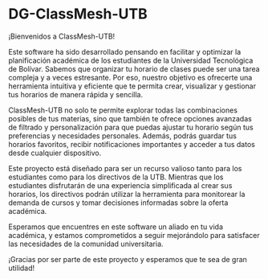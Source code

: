 # DG-ClassMesh-UTB

¡Bienvenidos a ClassMesh-UTB!

Este software ha sido desarrollado pensando en facilitar y optimizar la planificación académica de los estudiantes de la Universidad Tecnológica de Bolívar. Sabemos que organizar tu horario de clases puede ser una tarea compleja y a veces estresante. Por eso, nuestro objetivo es ofrecerte una herramienta intuitiva y eficiente que te permita crear, visualizar y gestionar tus horarios de manera rápida y sencilla.

ClassMesh-UTB no solo te permite explorar todas las combinaciones posibles de tus materias, sino que también te ofrece opciones avanzadas de filtrado y personalización para que puedas ajustar tu horario según tus preferencias y necesidades personales. Además, podrás guardar tus horarios favoritos, recibir notificaciones importantes y acceder a tus datos desde cualquier dispositivo.

Este proyecto está diseñado para ser un recurso valioso tanto para los estudiantes como para los directivos de la UTB. Mientras que los estudiantes disfrutarán de una experiencia simplificada al crear sus horarios, los directivos podrán utilizar la herramienta para monitorear la demanda de cursos y tomar decisiones informadas sobre la oferta académica.

Esperamos que encuentres en este software un aliado en tu vida académica, y estamos comprometidos a seguir mejorándolo para satisfacer las necesidades de la comunidad universitaria.

¡Gracias por ser parte de este proyecto y esperamos que te sea de gran utilidad!
